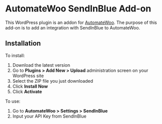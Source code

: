 # AutomateWoo SendInBlue Add-on

This WordPress plugin is an addon for [AutomateWoo](https://automatewoo.com). The purpose of this add-on is to add an integration
with SendInBlue to AutomateWoo.

## Installation

To install:

1. Download the latest version
1. Go to **Plugins > Add New > Upload** administration screen on your WordPress site
1. Select the ZIP file you just downloaded
1. Click **Install Now**
1. Click **Activate**

To use:
1. Go to **AutomateWoo > Settings > SendInBlue**
2. Input your API Key from SendInBlue
